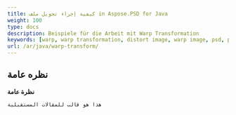 ```yaml
---
title: كيفية إجراء تحويل ملف in Aspose.PSD for Java
weight: 100
type: docs
description: Beispiele für die Arbeit mit Warp Transformation
keywords: [warp, warp transformation, distort image, warp image, psd, psd api, java, code sample]
url: /ar/java/warp-transform/
---
```


## **نظره عامة**

**نظرة عامة**
	
	هذا هو قالب للمقالات المستقبلية